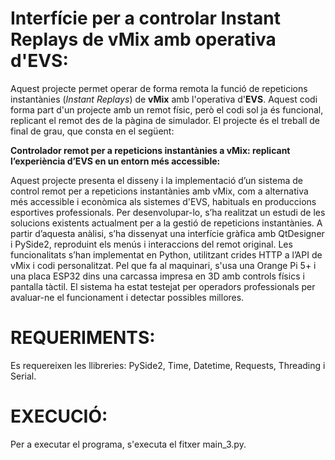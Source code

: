 # Interfície per a controlar Instant Replays de vMix amb operativa d'EVS:

Aquest projecte permet operar de forma remota la funció de repeticions instantànies (*Instant Replays*) de **vMix** amb l'operativa d'**EVS**. Aquest codi forma part d'un projecte amb un remot físic, però el codi sol ja és funcional, replicant el remot des de la pàgina de simulador.
El projecte és el treball de final de grau, que consta en el següent: 


**Controlador remot per a repeticions instantànies a vMix: replicant l’experiència d’EVS en un entorn més accessible:**


Aquest projecte presenta el disseny i la implementació d’un sistema de control remot per a repeticions instantànies amb vMix, com a alternativa més accessible i econòmica als sistemes d'EVS, habituals en produccions esportives professionals. Per desenvolupar-lo, s’ha realitzat un estudi de les solucions existents actualment per a la gestió de repeticions instantànies. A partir d’aquesta anàlisi, s’ha dissenyat una interfície gràfica amb QtDesigner i PySide2, reproduint els menús i interaccions del remot original. Les funcionalitats s’han implementat en Python, utilitzant crides HTTP a l’API de vMix i codi personalitzat. Pel que fa al maquinari, s'usa una Orange Pi 5+ i una placa ESP32 dins una carcassa impresa en 3D amb controls físics i pantalla tàctil. El sistema ha estat testejat per operadors professionals per avaluar-ne el funcionament i detectar possibles millores.

# REQUERIMENTS:
Es requereixen les llibreries: PySide2, Time, Datetime, Requests, Threading i Serial.

# EXECUCIÓ:
Per a executar el programa, s'executa el fitxer main_3.py. 


